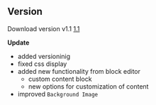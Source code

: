 ## Version 
Download version v1.1 <a href="https://github.com/Dascent/plugins/releases/tag/vcs1.1" target="_blank">1.1</a>

**Update**
 - added versioninig
 - fixed css display
 - added new functionality from block editor
   - custom content block
   - new options for customization of content
 - improved `Background Image `
